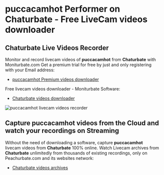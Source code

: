 # puccacamhot Performer on Chaturbate - Free LiveCam videos downloader

## Chaturbate Live Videos Recorder

Monitor and record livecam videos of **puccacamhot** from **Chaturbate** with Moniturbate.com
Get a premium trial for free by just and only registering with your Email address:
* [puccacamhot Premium videos downloader](https://moniturbate.com/request-demo-licence-key.html)

Free livecam videos downloader - Moniturbate Software:
* [Chaturbate videos downloader](https://moniturbate.com/moniturbate-download-software.html)

![puccacamhot livecam videos recorder](https://peachurnet.com/templates/moniturbate-software.png)


## Capture puccacamhot videos from the Cloud and watch your recordings on Streaming

Without the need of downloading a software, capture **puccacamhot** livecam videos from **Chaturbate** 100% online.
Watch Livecam archives from **Chaturbate** unlimitedly from thousands of existing recordings, only on Peachurbate.com and its websites network:
* [Chaturbate videos archives](https://peachurnet.com/)